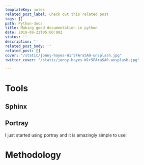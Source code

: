 ```yaml
---
templateKey: notes
related_post_label: Check out this related post
tags: []
path: Python-docs
title: Making good documentation in python
date: 2019-09-22T05:00:00Z
status: ''
description: ''
related_post_body: ''
related_post: []
cover: "/static/jonny-hayes-W1r5FAraSA0-unsplash.jpg"
twitter_cover: "/static/jonny-hayes-W1r5FAraSA0-unsplash.jpg"

---
```

# Tools

## Sphinx

## Portray

I just started using portray and it is amazingly simple to use!

# Methodology